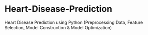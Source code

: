# Heart-Disease-Prediction
Heart Disease Prediction using Python (Preprocessing Data, Feature Selection, Model Construction &amp; Model Optimization)
